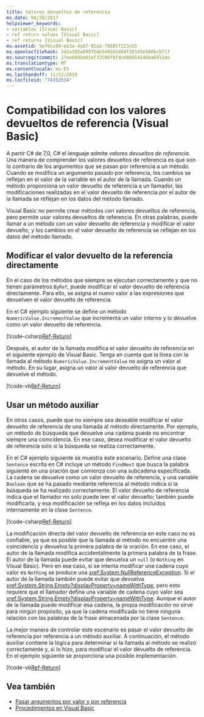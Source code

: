 ```yaml
---
title: Valores devueltos de referencia
ms.date: 04/28/2017
helpviewer_keywords:
- variables [Visual Basic]
- ref return values [Visual Basic]
- ref returns [Visual Basic]
ms.assetid: 5ef0cc69-eb3a-4a67-92a2-78585f223cb5
ms.openlocfilehash: 2d2a302a899fbde549161469f281d3e580bcb71f
ms.sourcegitcommit: 17ee6605e01ef32506f8fdc686954244ba6911de
ms.translationtype: MT
ms.contentlocale: es-ES
ms.lasthandoff: 11/22/2019
ms.locfileid: "74352534"
---
```

# <a name="support-for-reference-return-values-visual-basic"></a>Compatibilidad con los valores devueltos de referencia (Visual Basic)

A partir C# de 7,0, C# el lenguaje admite *valores devueltos de referencia*. Una manera de comprender los valores devueltos de referencia es que son lo contrario de los argumentos que se pasan por referencia a un método. Cuando se modifica un argumento pasado por referencia, los cambios se reflejan en el valor de la variable en el autor de la llamada. Cuando un método proporciona un valor devuelto de referencia a un llamador, las modificaciones realizadas en el valor devuelto de referencia por el autor de la llamada se reflejan en los datos del método llamado.

Visual Basic no permite crear métodos con valores devueltos de referencia, pero permite usar valores devueltos de referencia. En otras palabras, puede llamar a un método con un valor devuelto de referencia y modificar el valor devuelto, y los cambios en el valor devuelto de referencia se reflejan en los datos del método llamado.

## <a name="modifying-the-ref-return-value-directly"></a>Modificar el valor devuelto de la referencia directamente

En el caso de los métodos que siempre se ejecutan correctamente y que no tienen parámetros `ByRef`, puede modificar el valor devuelto de referencia directamente. Para ello, se asigna el nuevo valor a las expresiones que devuelven el valor devuelto de referencia.

En el C# ejemplo siguiente se define un método `NumericValue.IncrementValue` que incrementa un valor interno y lo devuelve como un valor devuelto de referencia.

[!code-csharp[Ref-Return](../../../../../samples/snippets/visualbasic/programming-guide/language-features/procedures/ref-returns1.cs)]

Después, el autor de la llamada modifica el valor devuelto de referencia en el siguiente ejemplo de Visual Basic. Tenga en cuenta que la línea con la llamada al método `NumericValue.IncrementValue` no asigna un valor al método. En su lugar, asigna un valor al valor devuelto de referencia que devuelve el método.

[!code-vb[Ref-Return](../../../../../samples/snippets/visualbasic/programming-guide/language-features/procedures/use-ref-returns1.vb)]

## <a name="using-a-helper-method"></a>Usar un método auxiliar

En otros casos, puede que no siempre sea deseable modificar el valor devuelto de referencia de una llamada al método directamente. Por ejemplo, un método de búsqueda que devuelve una cadena puede no encontrar siempre una coincidencia. En ese caso, desea modificar el valor devuelto de referencia solo si la búsqueda se realiza correctamente.

En el C# ejemplo siguiente se muestra este escenario. Define una clase `Sentence` escrita en C# incluye un método `FindNext` que busca la palabra siguiente en una oración que comienza con una subcadena especificada. La cadena se devuelve como un valor devuelto de referencia, y una variable `Boolean` que se ha pasado mediante referencia al método indica si la búsqueda se ha realizado correctamente. El valor devuelto de referencia indica que el llamador no solo puede leer el valor devuelto; también puede modificarla, y esa modificación se refleja en los datos incluidos internamente en la clase `Sentence`.

[!code-csharp[Ref-Return](../../../../../samples/snippets/visualbasic/getting-started/ref-returns.cs)]

La modificación directa del valor devuelto de referencia en este caso no es confiable, ya que es posible que la llamada al método no encuentre una coincidencia y devuelva la primera palabra de la oración. En ese caso, el autor de la llamada modifica accidentalmente la primera palabra de la frase. El autor de la llamada puede evitar que devuelva un `null` (o `Nothing` en Visual Basic). Pero en ese caso, si se intenta modificar una cadena cuyo valor es `Nothing` se produce una <xref:System.NullReferenceException>. Si el autor de la llamada también puede evitar que devuelva <xref:System.String.Empty?displayProperty=nameWithType>, pero esto requiere que el llamador defina una variable de cadena cuyo valor sea <xref:System.String.Empty?displayProperty=nameWithType>. Aunque el autor de la llamada puede modificar esa cadena, la propia modificación no sirve para ningún propósito, ya que la cadena modificada no tiene ninguna relación con las palabras de la frase almacenada por la clase `Sentence`.

La mejor manera de controlar este escenario es pasar el valor devuelto de referencia por referencia a un método auxiliar. A continuación, el método auxiliar contiene la lógica para determinar si la llamada al método se realizó correctamente y, si lo hizo, para modificar el valor devuelto de referencia. En el ejemplo siguiente se proporciona una posible implementación.

[!code-vb[Ref-Return](../../../../../samples/snippets/visualbasic/getting-started/ref-return-helper.vb#1)]

## <a name="see-also"></a>Vea también

- [Pasar argumentos por valor y por referencia](passing-arguments-by-value-and-by-reference.md)
- [Procedimientos en Visual Basic](index.md)
